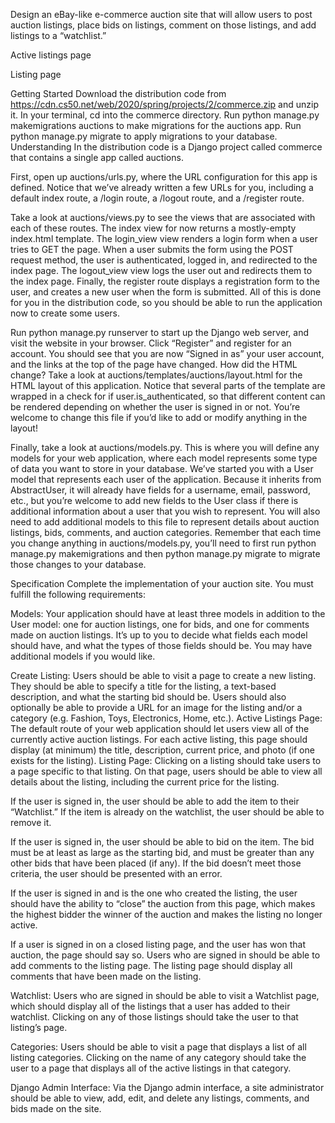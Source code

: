 Design an eBay-like e-commerce auction site that will allow users to post auction listings, place bids on listings, comment on those listings, and add listings to a “watchlist.”

Active listings page

Listing page

Getting Started
Download the distribution code from https://cdn.cs50.net/web/2020/spring/projects/2/commerce.zip and unzip it.
In your terminal, cd into the commerce directory.
Run python manage.py makemigrations auctions to make migrations for the auctions app.
Run python manage.py migrate to apply migrations to your database.
Understanding
In the distribution code is a Django project called commerce that contains a single app called auctions.

First, open up auctions/urls.py, where the URL configuration for this app is defined. Notice that we’ve already written a few URLs for you, including a default index route, a /login route, a /logout route, and a /register route.

Take a look at auctions/views.py to see the views that are associated with each of these routes. The index view for now returns a mostly-empty index.html template. The login_view view renders a login form when a user tries to GET the page. When a user submits the form using the POST request method, the user is authenticated, logged in, and redirected to the index page. The logout_view view logs the user out and redirects them to the index page. Finally, the register route displays a registration form to the user, and creates a new user when the form is submitted. All of this is done for you in the distribution code, so you should be able to run the application now to create some users.

Run python manage.py runserver to start up the Django web server, and visit the website in your browser. Click “Register” and register for an account. You should see that you are now “Signed in as” your user account, and the links at the top of the page have changed. How did the HTML change? Take a look at auctions/templates/auctions/layout.html for the HTML layout of this application. Notice that several parts of the template are wrapped in a check for if user.is_authenticated, so that different content can be rendered depending on whether the user is signed in or not. You’re welcome to change this file if you’d like to add or modify anything in the layout!

Finally, take a look at auctions/models.py. This is where you will define any models for your web application, where each model represents some type of data you want to store in your database. We’ve started you with a User model that represents each user of the application. Because it inherits from AbstractUser, it will already have fields for a username, email, password, etc., but you’re welcome to add new fields to the User class if there is additional information about a user that you wish to represent. You will also need to add additional models to this file to represent details about auction listings, bids, comments, and auction categories. Remember that each time you change anything in auctions/models.py, you’ll need to first run python manage.py makemigrations and then python manage.py migrate to migrate those changes to your database.

Specification
Complete the implementation of your auction site. You must fulfill the following requirements:

Models: Your application should have at least three models in addition to the User model: one for auction listings, one for bids, and one for comments made on auction listings. It’s up to you to decide what fields each model should have, and what the types of those fields should be. You may have additional models if you would like.

Create Listing: Users should be able to visit a page to create a new listing. They should be able to specify a title for the listing, a text-based description, and what the starting bid should be. Users should also optionally be able to provide a URL for an image for the listing and/or a category (e.g. Fashion, Toys, Electronics, Home, etc.).
Active Listings Page: The default route of your web application should let users view all of the currently active auction listings. For each active listing, this page should display (at minimum) the title, description, current price, and photo (if one exists for the listing).
Listing Page: Clicking on a listing should take users to a page specific to that listing. On that page, users should be able to view all details about the listing, including the current price for the listing.

If the user is signed in, the user should be able to add the item to their “Watchlist.” If the item is already on the watchlist, the user should be able to remove it.

If the user is signed in, the user should be able to bid on the item. The bid must be at least as large as the starting bid, and must be greater than any other bids that have been placed (if any). If the bid doesn’t meet those criteria, the user should be presented with an error.

If the user is signed in and is the one who created the listing, the user should have the ability to “close” the auction from this page, which makes the highest bidder the winner of the auction and makes the listing no longer active.

If a user is signed in on a closed listing page, and the user has won that auction, the page should say so.
Users who are signed in should be able to add comments to the listing page. The listing page should display all comments that have been made on the listing.

Watchlist: Users who are signed in should be able to visit a Watchlist page, which should display all of the listings that a user has added to their watchlist. Clicking on any of those listings should take the user to that listing’s page.

Categories: Users should be able to visit a page that displays a list of all listing categories. Clicking on the name of any category should take the user to a page that displays all of the active listings in that category.

Django Admin Interface: Via the Django admin interface, a site administrator should be able to view, add, edit, and delete any listings, comments, and bids made on the site.
